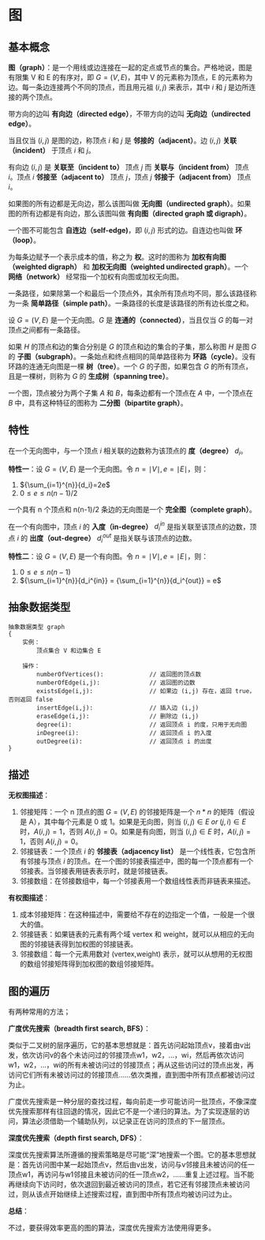 # 图

## 基本概念

**图（graph）**：是一个用线或边连接在一起的定点或节点的集合。严格地说，图是有限集 V 和 E 的有序对，即 $G=(V,E)$，其中 V 的元素称为顶点，E 的元素称为边。每一条边连接两个不同的顶点，而且用元祖 $(i,j)$ 来表示，其中 $i$ 和 $j$ 是边所连接的两个顶点。

带方向的边叫 **有向边（directed edge）**，不带方向的边叫 **无向边（undirected edge）**。

当且仅当 $(i,j)$ 是图的边，称顶点 $i$ 和 $j$ 是 **邻接的（adjacent）**。边 $(i,j)$ **关联（incident）** 于顶点 $i$ 和 $j$。

有向边 $(i,j)$ 是 **关联至（incident to）** 顶点 $j$ 而 **关联与（incident from）** 顶点 $i$。顶点 $i$ **邻接至（adjacent to）** 顶点 $j$，顶点 $j$ **邻接于（adjacent from）** 顶点 $i$。

如果图的所有边都是无向边，那么该图叫做 **无向图（undirected graph）**。如果图的所有边都是有向边，那么该图叫做 **有向图（directed graph 或 digraph）**。

一个图不可能包含 **自连边（self-edge)**，即 $(i,j)$ 形式的边。自连边也叫做 **环（loop）**。

为每条边赋予一个表示成本的值，称之为 **权**。这时的图称为 **加权有向图（weighted digraph）** 和 **加权无向图（weighted undirected graph）**。一个 **网络（network）** 经常指一个加权有向图或加权无向图。

一条路径，如果除第一个和最后一个顶点外，其余所有顶点均不同，那么该路径称为一条 **简单路径（simple path）**。一条路径的长度是该路径的所有边长度之和。

设 $G=(V,E)$ 是一个无向图。$G$ 是 **连通的（connected）**，当且仅当 $G$ 的每一对顶点之间都有一条路径。

如果 $H$ 的顶点和边的集合分别是 $G$ 的顶点和边的集合的子集，那么称图 $H$ 是图 $G$ 的 **子图（subgraph）**。一条始点和终点相同的简单路径称为 **环路（cycle）**。没有环路的连通无向图是一棵 **树（tree）**。一个 $G$ 的子图，如果包含 $G$ 的所有顶点，且是一棵树，则称为 $G$ 的 **生成树（spanning tree）**。

一个图，顶点被分为两个子集 $A$ 和 $B$，每条边都有一个顶点在 $A$ 中，一个顶点在 $B$ 中，具有这种特征的图称为 **二分图（bipartite graph）**。

## 特性

在一个无向图中，与一个顶点 $i$ 相关联的边数称为该顶点的 **度（degree）** $d_i$。

**特性一**：设 $G=(V,E)$ 是一个无向图。令 $n={\mid}V{\mid}, e={\mid}E{\mid}$，则：
1. ${\sum_{i=1}^{n}}{d_i}=2e$
1. $0{\leq}e{\leq}n(n-1)/2$

一个具有 n 个顶点和 n(n-1)/2 条边的无向图是一个 **完全图（complete graph）**。

在一个有向图中，顶点 $i$ 的 **入度（in-degree）** $d_i^{in}$ 是指关联至该顶点的边数，顶点 $i$ 的 **出度（out-degree）** $d_i^{out}$ 是指关联与该顶点的边数。

**特性二**：设 $G=(V,E)$ 是一个有向图。令 $n={\mid}V{\mid}, e={\mid}E{\mid}$，则：
1. $0{\leq}e{\leq}n(n-1)$
1. ${\sum_{i=1}^{n}}{d_i^{in}} = {\sum_{i=1}^{n}}{d_i^{out}} = e$

## 抽象数据类型
```
抽象数据类型 graph
{
    实例：
        顶点集合 V 和边集合 E

    操作：
        numberOfVertices():             // 返回图的顶点数
        numberOfEdge(i,j):              // 返回图的边数
        existsEdge(i,j):                // 如果边 (i,j) 存在，返回 true，否则返回 false
        insertEdge(i,j):                // 插入边 (i,j)
        eraseEdge(i,j):                 // 删除边 (i,j)
        degree(i):                      // 返回顶点 i 的度，只用于无向图
        inDegree(i):                    // 返回顶点 i 的入度
        outDegree(i):                   // 返回顶点 i 的出度
}
```

## 描述

**无权图描述**：
1. 邻接矩阵：一个 n 顶点的图 $G=(V,E)$ 的邻接矩阵是一个 $n*n$ 的矩阵（假设是 A），其中每个元素是 0 或 1。如果是无向图，则当 $(i,j){\in}E{\;}or{\;}(j,i){\in}E$ 时，$A(i,j)=1$，否则 $A(i,j)=0$。如果是有向图，则当 $(i,j){\in}E$ 时，$A(i,j)=1$，否则 $A(i,j)=0$。
1. 邻接链表：一个顶点 $i$ 的 **邻接表（adjacency list）** 是一个线性表，它包含所有邻接与顶点 $i$ 的顶点。在一个图的邻接表描述中，图的每一个顶点都有一个邻接表。当邻接表用链表表示时，就是邻接链表。
1. 邻接数组：在邻接数组中，每一个邻接表用一个数组线性表而非链表来描述。

**有权图描述**：
1. 成本邻接矩阵：在这种描述中，需要给不存在的边指定一个值，一般是一个很大的值。
1. 邻接链表：如果链表的元素有两个域 vertex 和 weight，就可以从相应的无向图的邻接链表得到加权图的邻接链表。
1. 邻接数组：每一个元素用数对 (vertex,weight) 表示，就可以从想用的无权图的数组邻接矩阵得到加权图的数组邻接矩阵。

## 图的遍历

有两种常用的方法；

**广度优先搜索（breadth first search, BFS）**：

类似于二叉树的层序遍历，它的基本思想就是：首先访问起始顶点v，接着由v出发，依次访问v的各个未访问过的邻接顶点w1，w2，…，wi，然后再依次访问w1，w2，…，wi的所有未被访问过的邻接顶点；再从这些访问过的顶点出发，再访问它们所有未被访问过的邻接顶点……依次类推，直到图中所有顶点都被访问过为止。

广度优先搜索是一种分层的查找过程，每向前走一步可能访问一批顶点，不像深度优先搜索那样有往回退的情况，因此它不是一个递归的算法。为了实现逐层的访问，算法必须借助一个辅助队列，以记录正在访问的顶点的下一层顶点。

**深度优先搜索（depth first search, DFS）**：

深度优先搜索算法所遵循的搜索策略是尽可能“深”地搜索一个图。它的基本思想就是：首先访问图中某一起始顶点v，然后由v出发，访问与v邻接且未被访问的任一顶点w1，再访问与w1邻接且未被访问的任一顶点w2，……重复上述过程。当不能再继续向下访问时，依次退回到最近被访问的顶点，若它还有邻接顶点未被访问过，则从该点开始继续上述搜索过程，直到图中所有顶点均被访问过为止。

**总结**：

不过，要获得效率更高的图的算法，深度优先搜索方法使用得更多。

